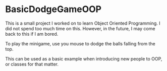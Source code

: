 # BasicDodgeGameOOP
This is a small project I worked on to learn Object Oriented Programming.
I did not spend too much time on this. However, in the future, I may come back to this if I am bored.

To play the minigame, use you mouse to dodge the balls falling from the top.

This can be used as a basic example when introducing new people to OOP, or classes for that matter.
